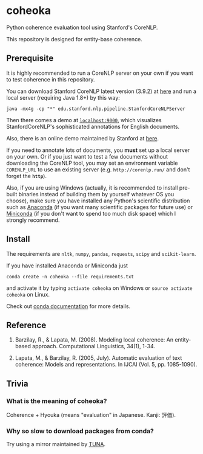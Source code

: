 # coheoka

Python coherence evaluation tool using Stanford's CoreNLP.

This repository is designed for entity-base coherence.

## Prerequisite

It is highly recommended to run a CoreNLP server on your own if you want to test coherence in this repository.

You can download Stanford CoreNLP latest version (3.9.2) at [here](http://stanfordnlp.github.io/CoreNLP/download.html) and run a local server (requiring Java 1.8+) by this way:

```
java -mx4g -cp "*" edu.stanford.nlp.pipeline.StanfordCoreNLPServer
```

Then there comes a demo at [`localhost:9000`](http://localhost:9000/), which visualizes StanfordCoreNLP's sophisticated annotations for English documents.

Also, there is an online demo maintained by Stanford at [here](http://corenlp.run/).

If you need to annotate lots of documents, you **must** set up a local server on your own. Or if you just want to test a few documents without downloading the CoreNLP tool, you may set an environment variable `CORENLP_URL` to use an existing server (e.g. `http://corenlp.run/` and don't forget the **`http`**).

Also, if you are using Windows (actually, it is recommended to install pre-built binaries instead of building them by yourself whatever OS you choose), make sure you have installed any Python's scientific distribution such as [Anaconda](https://www.continuum.io/downloads) (if you want many scientific packages for future use) or [Miniconda](http://conda.pydata.org/miniconda.html) (if you don't want to spend too much disk space) which I strongly recommend.

## Install

The requirements are `nltk`, `numpy`, `pandas`, `requests`, `scipy` and `scikit-learn`.

If you have installed Anaconda or Miniconda just
```
conda create -n coheoka --file requirements.txt
```
and activate it by typing `activate coheoka` on Windows or `source activate coheoka` on Linux.

Check out [conda documentation](http://conda.pydata.org/docs/using/envs.html#create-an-environment) for more details.

## Reference
1. Barzilay, R., & Lapata, M. (2008).
    Modeling local coherence: An entity-based approach.
    Computational Linguistics, 34(1), 1-34.

2. Lapata, M., & Barzilay, R. (2005, July).
    Automatic evaluation of text coherence: Models and representations.
    In IJCAI (Vol. 5, pp. 1085-1090).

## Trivia

### What is the meaning of coheoka?

Coherence + Hyouka (means "evaluation" in Japanese. Kanji: 評価).

### Why so slow to download packages from conda?

Try using a mirror maintained by [TUNA](https://mirrors.tuna.tsinghua.edu.cn/help/anaconda/).
